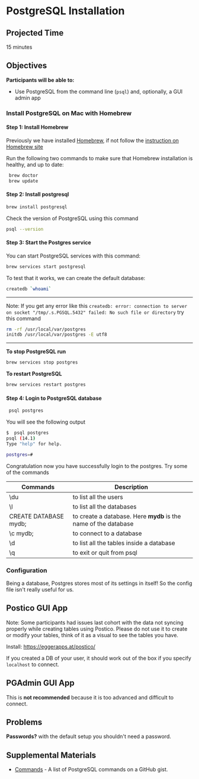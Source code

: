 # PostgreSQL Installation

## Projected Time

15 minutes

## Objectives

**Participants will be able to:**

- Use PostgreSQL from the command line (`psql`) and, optionally, a GUI admin app

### **Install PostgreSQL on Mac with Homebrew**

#### Step 1: Install Homebrew

Previously we have installed [Homebrew](/dev-tools/command-line-interface.md#installing-homebrew), if not follow the [instruction on Homebrew site](https://brew.sh/)

Run the following two commands to make sure that Homebrew installation is healthy, and up to date:

```bash
 brew doctor
 brew update
```

#### Step 2: Install postgresql

```bash
brew install postgresql
```

Check the version of PostgreSQL using this command

```bash
psql --version
```

#### Step 3: Start the Postgres service

You can start PostgreSQL services with this command:

```bash
brew services start postgresql
```

To test that it works, we can create the default database:

```bash
createdb `whoami`
```

---

Note: If you get any error like this `createdb: error: connection to server on socket "/tmp/.s.PGSQL.5432" failed: No such file or directory` try this command

```bash
rm -rf /usr/local/var/postgres
initdb /usr/local/var/postgres -E utf8
```

---

**To stop PostgreSQL run**

```bash
brew services stop postgres
```

**To restart PostgreSQL**

```bash
brew services restart postgres
```

#### Step 4: Login to PostgreSQL database

```bash
 psql postgres
```

You will see the following output

```bash
$  psql postgres
psql (14.1)
Type "help" for help.

postgres=#
```

Congratulation now you have successfully login to the postgres. Try some of the commands

| Commands              | Description                                                     |
| --------------------- | --------------------------------------------------------------- |
| \du                   | to list all the users                                           |
| \l                    | to list all the databases                                       |
| CREATE DATABASE mydb; | to create a database. Here **mydb** is the name of the database |
| \c mydb;              | to connect to a database                                        |
| \d                    | to list all the tables inside a database                        |
| \q                    | to exit or quit from psql                                       |

### Configuration

Being a database, Postgres stores most of its settings in itself! So the config file isn't really useful for us.

## Postico GUI App

Note: Some participants had issues last cohort with the data not syncing properly while creating tables using Postico. Please do not use it to create or modify your tables, think of it as a visual to see the tables you have.

Install: https://eggerapps.at/postico/

If you created a DB of your user, it should work out of the box if you specify `localhost` to connect.

## PGAdmin GUI App

This is **not recommended** because it is too advanced and difficult to connect.

## Problems

**Passwords?** with the default setup you shouldn't need a password.

## Supplemental Materials

- [Commands](https://gist.github.com/Kartones/dd3ff5ec5ea238d4c546) - A list of PostgreSQL commands on a GitHub gist.
